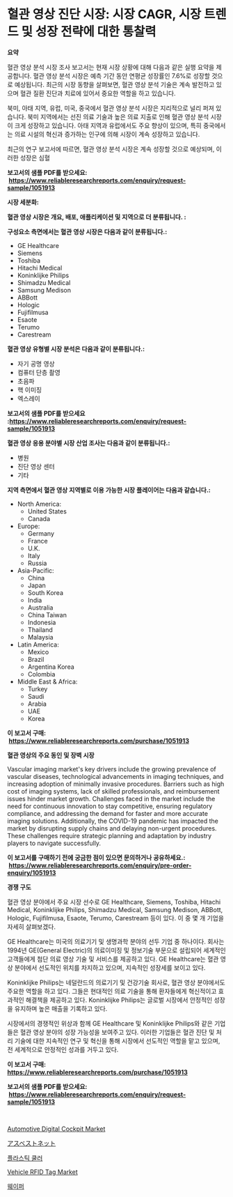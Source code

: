 <p><h1>혈관 영상 진단 시장: 시장 CAGR, 시장 트렌드 및 성장 전략에 대한 통찰력</h1></p><p><strong>요약</strong></p>
<p><p>혈관 영상 분석 시장 조사 보고서는 현재 시장 상황에 대해 다음과 같은 실행 요약을 제공합니다. 혈관 영상 분석 시장은 예측 기간 동안 연평균 성장률인 7.6%로 성장할 것으로 예상됩니다. 최근의 시장 동향을 살펴보면, 혈관 영상 분석 기술은 계속 발전하고 있으며 혈관 질환 진단과 치료에 있어서 중요한 역할을 하고 있습니다.</p><p>북미, 아태 지역, 유럽, 미국, 중국에서 혈관 영상 분석 시장은 지리적으로 널리 퍼져 있습니다. 북미 지역에서는 선진 의료 기술과 높은 의료 지출로 인해 혈관 영상 분석 시장이 크게 성장하고 있습니다. 아태 지역과 유럽에서도 주요 향상이 있으며, 특히 중국에서는 의료 시설의 혁신과 증가하는 인구에 의해 시장이 계속 성장하고 있습니다.</p><p>최근의 연구 보고서에 따르면, 혈관 영상 분석 시장은 계속 성장할 것으로 예상되며, 이러한 성장은 심혈</p></p>
<p><strong>보고서의 샘플 PDF를 받으세요: &nbsp;<a href="https://www.reliableresearchreports.com/enquiry/request-sample/1051913">https://www.reliableresearchreports.com/enquiry/request-sample/1051913</a></strong></p>
<p><strong>시장 세분화:</strong></p>
<p><strong> 혈관 영상 시장은 개요, 배포, 애플리케이션 및 지역으로 더 분류됩니다. :</strong></p>
<p><strong>구성요소 측면에서는 혈관 영상 시장은 다음과 같이 분류됩니다.:</strong></p>
<p><ul><li>GE Healthcare</li><li>Siemens</li><li>Toshiba</li><li>Hitachi Medical</li><li>Koninklijke Philips</li><li>Shimadzu Medical</li><li>Samsung Medison</li><li>ABBott</li><li>Hologic</li><li>Fujifilmusa</li><li>Esaote</li><li>Terumo</li><li>Carestream</li></ul></p>
<p><strong> 혈관 영상 유형별 시장 분석은 다음과 같이 분류됩니다.:</strong></p>
<p><ul><li>자기 공명 영상</li><li>컴퓨터 단층 촬영</li><li>초음파</li><li>핵 이미징</li><li>엑스레이</li></ul></p>
<p><strong>보고서의 샘플 PDF를 받으세요 :<a href="https://www.reliableresearchreports.com/enquiry/request-sample/1051913">https://www.reliableresearchreports.com/enquiry/request-sample/1051913</a></strong></p>
<p><strong> 혈관 영상 응용 분야별 시장 산업 조사는 다음과 같이 분류됩니다.:</strong></p>
<p><ul><li>병원</li><li>진단 영상 센터</li><li>기타</li></ul></p>
<p><strong>지역 측면에서 혈관 영상 지역별로 이용 가능한 시장 플레이어는 다음과 같습니다.:</strong></p>
<p><ul>
    <li>
        North America:
        <ul>
            <li>United States</li>
            <li>Canada</li>
        </ul>
    </li>
    <li>
        Europe:
        <ul>
            <li>Germany</li>
            <li>France</li>
            <li>U.K.</li>
            <li>Italy</li>
            <li>Russia</li>
        </ul>
    </li>
    <li>
        Asia-Pacific:
        <ul>
            <li>China</li>
            <li>Japan</li>
            <li>South Korea</li>
            <li>India</li>
            <li>Australia</li>
            <li>China Taiwan</li>
            <li>Indonesia</li>
            <li>Thailand</li>
            <li>Malaysia</li>
        </ul>
    </li>
    <li>
        Latin America:
        <ul>
            <li>Mexico</li>
            <li>Brazil</li>
            <li>Argentina Korea</li>
            <li>Colombia</li>
        </ul>
    </li>
    <li>
        Middle East & Africa:
        <ul>
            <li>Turkey</li>
            <li>Saudi</li>
            <li>Arabia</li>
            <li>UAE</li>
            <li>Korea</li>
        </ul>
    </li>
    </ul></p>
<p><strong>이 보고서 구매: &nbsp;<a href="https://www.reliableresearchreports.com/purchase/1051913">https://www.reliableresearchreports.com/purchase/1051913</a></strong></p>
<p><strong>혈관 영상의 주요 동인 및 장벽 시장</strong></p>
<p><p>Vascular imaging market's key drivers include the growing prevalence of vascular diseases, technological advancements in imaging techniques, and increasing adoption of minimally invasive procedures. Barriers such as high cost of imaging systems, lack of skilled professionals, and reimbursement issues hinder market growth. Challenges faced in the market include the need for continuous innovation to stay competitive, ensuring regulatory compliance, and addressing the demand for faster and more accurate imaging solutions. Additionally, the COVID-19 pandemic has impacted the market by disrupting supply chains and delaying non-urgent procedures. These challenges require strategic planning and adaptation by industry players to navigate successfully.</p></p>
<p><strong>이 보고서를 구매하기 전에 궁금한 점이 있으면 문의하거나 공유하세요.: &nbsp;<a href="https://www.reliableresearchreports.com/enquiry/pre-order-enquiry/1051913">https://www.reliableresearchreports.com/enquiry/pre-order-enquiry/1051913</a></strong></p>
<p><strong>경쟁 구도</strong></p>
<p><p>혈관 영상 분야에서 주요 시장 선수로 GE Healthcare, Siemens, Toshiba, Hitachi Medical, Koninklijke Philips, Shimadzu Medical, Samsung Medison, ABBott, Hologic, Fujifilmusa, Esaote, Terumo, Carestream 등이 있다. 이 중 몇 개 기업을 자세히 살펴보겠다.</p><p>GE Healthcare는 미국의 의료기기 및 생명과학 분야의 선두 기업 중 하나이다. 회사는 1994년 GE(General Electric)의 의료이미징 및 정보기술 부문으로 설립되어 세계적인 고객들에게 첨단 의료 영상 기술 및 서비스를 제공하고 있다. GE Healthcare는 혈관 영상 분야에서 선도적인 위치를 차지하고 있으며, 지속적인 성장세를 보이고 있다.</p><p>Koninklijke Philips는 네덜란드의 의료기기 및 건강기술 회사로, 혈관 영상 분야에서도 주요한 역할을 하고 있다. 그들은 현대적인 의료 기술을 통해 환자들에게 혁신적이고 효과적인 해결책을 제공하고 있다. Koninklijke Philips는 글로벌 시장에서 안정적인 성장을 유지하며 높은 매출을 기록하고 있다.</p><p>시장에서의 경쟁적인 위상과 함께 GE Healthcare 및 Koninklijke Philips와 같은 기업들은 혈관 영상 분야의 성장 가능성을 보여주고 있다. 이러한 기업들은 혈관 진단 및 처리 기술에 대한 지속적인 연구 및 혁신을 통해 시장에서 선도적인 역할을 맡고 있으며, 전 세계적으로 안정적인 성과를 거두고 있다.</p></p>
<p><strong>이 보고서 구매: &nbsp; <a href="https://www.reliableresearchreports.com/purchase/1051913">https://www.reliableresearchreports.com/purchase/1051913</a></strong></p>
<p><strong>보고서의 샘플 PDF를 받으세요: &nbsp;<a href="https://www.reliableresearchreports.com/enquiry/request-sample/1051913">https://www.reliableresearchreports.com/enquiry/request-sample/1051913</a></strong><strong></strong></p>
<p>&nbsp;</p>
<p><p><a href="https://issuu.com/reportprime-2/docs/automotive-digital-cockpit-market-size-2030.pptx">Automotive Digital Cockpit Market</a></p><p><a href="https://github.com/CloydAbbott2023/Market-Research-Report-List-1/blob/main/41101299133.md">アスベストネット</a></p><p><a href="https://medium.com/@mujgankortalih/%ED%94%8C%EB%9D%BC%EC%8A%A4%ED%8B%B1-%EC%BF%A8%EB%9F%AC-%EC%8B%9C%EC%9E%A5-%EC%A1%B0%EC%82%AC-%EB%B3%B4%EA%B3%A0%EC%84%9C-%EA%B7%B8-%EC%97%AD%EC%82%AC-%EB%B0%8F-2024%EB%85%84%EB%B6%80%ED%84%B0-2031%EB%85%84%EA%B9%8C%EC%A7%80%EC%9D%98-%EC%98%88%EC%B8%A1-b12f8c0b01a1">플라스틱 쿨러</a></p><p><a href="https://issuu.com/reportprime-2/docs/vehicle-rfid-tag-market-size-2030.pptx">Vehicle RFID Tag Market</a></p><p><a href="https://medium.com/@vlcostes/%EC%99%80%ED%8D%BC-%EC%8B%9C%EC%9E%A5-%EA%B7%9C%EB%AA%A8-%EC%97%B0%ED%8F%89%EA%B7%A0-%EC%84%B1%EC%9E%A5%EB%A5%A0-%ED%8A%B8%EB%A0%8C%EB%93%9C-2024-2030%EB%85%84-de2772a8a0d6">웨이퍼</a></p></p>